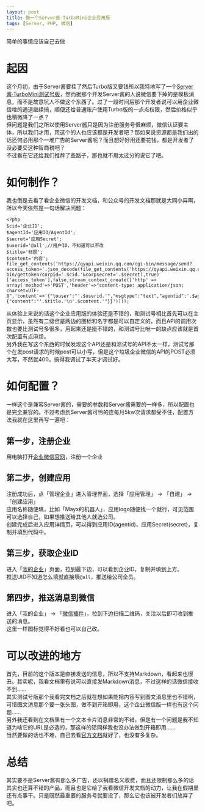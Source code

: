 ```yaml
---
layout: post
title: 做一个Server酱·TurboMini企业应用版
tags: [Server, PHP, 微信]
---
```


  简单的事情应该自己去做<!--more-->    
  
# 起因
  这个月初，由于Server酱要挂了然后Turbo版又要钱所以我特地写了一个[Server酱·TurboMini测试号版](/2021/02/02/serverchan.html)，然而据那个开发Server酱的人说微信要下掉的是模板消息，而不是故意坑人不做这个东西了。过了一段时间后那个开发者说可以用企业微信啥的通道继续搞，顺便还给普通账户使用Turbo版的一点点权限，然后价格似乎也稍微降了一点？   
  但问题是我们之所以使用Server酱只是因为注册服务号很麻烦，微信认证要主体，所以我们才用，用这个的人也应该都是开发者吧？那如果说资源都是我们出的话还何必用那个一堆广告的Server酱呢？而且想好好用还要花钱，都是开发者了没必要交这种智商税吧？   
  不过看在它还给我们推荐了些路子，那也就不用太过分的说它了吧。   
  
# 如何制作？
  我也倒是去看了看企业微信的开发文档，和公众号的开发文档那就是大同小异啊，所以今天依然是一句话解决问题：
```
<?php
$cid='企业ID';
$agentId='应用ID/AgentId';
$secret='应用Secret';
$userid='@all';//用户ID，不知道可以不改
$title='标题';
$content='内容';
file_get_contents('https://qyapi.weixin.qq.com/cgi-bin/message/send?access_token='.json_decode(file_get_contents('https://qyapi.weixin.qq.com/cgi-bin/gettoken?corpid='.$cid.'&corpsecret='.$secret),true)['access_token'],false,stream_context_create(['http' => array('method'=>'POST','header'=>"content-type: application/json; charset=UTF-8",'content'=>'{"touser":"'.$userid.'","msgtype":"text","agentid":'.$agentId.',"text":{"content":"'.$title.'\n'.$content.'"}}')]));
```
  从体验上来说的话这个企业应用版的体验还是不错的，和测试号相比首先可以在主页显示，虽然有二级但是两边的图标和名字都是可以自定义的，而且API的调用次数也要比测试号多很多，用起来还是挺不错的，和测试号比唯一的缺点应该就是首次配置有点麻烦。   
  另外我在写这个东西的时候发现这个API还是和测试号的API不太一样，测试号那个在发post请求的时候post可以小写，但是这个垃圾企业微信的API的POST必须大写，不然就400，搞得我调试了半天才调试好。
  
# 如何配置？
  一样这个是兼容Server酱的，需要的参数和Server酱需要的一样多，所以配置也是完全兼容的。不过考虑到Server酱可怜的连每月5kw次请求都受不住，配置方法我就在这里再写一遍吧：   
## 第一步，注册企业
  用电脑打开[企业微信官网](https://work.weixin.qq.com/)，注册一个企业
## 第二步，创建应用
  注册成功后，点「管理企业」进入管理界面，选择「应用管理」 → 「自建」 → 「创建应用」    
  应用名称随便填，比如「Mayx的机器人」，应用logo随便找一个就行，可见范围可以选择自己，如果想推送给其他人就选公司。   
  创建完成后进入应用详情页，可以得到应用ID(agentid)，应用Secret(secret)，复制并填到代码中。
## 第三步，获取企业ID
  进入「[我的企业](https://work.weixin.qq.com/wework_admin/frame#profile)」页面，拉到最下边，可以看到企业ID，复制并填到上方。   
  推送UID不知道怎么填就直接填`@all`，推送给公司全员。
## 第四步，推送消息到微信
  进入「我的企业」 → 「[微信插件](https://work.weixin.qq.com/wework_admin/frame#profile/wxPlugin)」，拉到下边扫描二维码，关注以后即可收到推送的消息。   
  这里一样图标觉得不好看也可以自己改。
  
# 可以改进的地方
  首先，目前的这个版本是直接发送的信息，所以不支持Markdown，看起来也很丑。其实呢，我看文档里有说可以直接发Markdown消息，不过这样的话微信接收不到……   
  其实测试号版那个我看完文档之后就在想如果能把内容写到图文消息里也不错啊，可惜图文消息那个要一张头图，做不到开箱即用，这个企业微信版一样也有这个问题……   
  另外我还看到在文档里有一个文本卡片消息非常的不错，但是有一个问题是我不知道为啥它的URL是必选的，那这样的话同样我也没办法做到开箱即用……   
  当然要做的话也不难，自己去看[官方文档](https://work.weixin.qq.com/api/doc/90000/90135/90236)就好了，也没有多复杂。

# 总结
  其实要不是Server酱有那么多广告，还以捐赠名义收费，而且还限制那么多的话其实也还算不错的产品，而且也是它给了我看微信开发文档的动力，让我在假期里还有点事干。只是既然最重要的服务号就要没了，那么它也该被开发者们放弃了吧。

